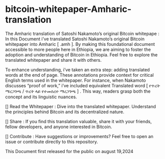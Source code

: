 # bitcoin-whitepaper-Amharic-translation

 The Amharic translation of Satoshi Nakamoto’s original Bitcoin whitepape : In this Document i've translated Satoshi Nakamoto’s original Bitcoin whitepaper into Amharic [ .amh ]. By making this foundational document accessible to more people here in Ethiopia, we are aiming to foster the adoption and understanding of Bitcoin in Ethiopia. Feel free to explore the translated whitepaper and share it with others.

To enhance understanding, i’ve taken an extra step: adding translated words at the end of page. These annotations provide context for critical English terms used in the whitepaper.
For instance, when Nakamoto discusses “proof of work,” i’ve included equivalent Translated word [ የጥረት ማረጋገጫ / ጥረት ላይ የተመሰረተ ማረጋገጫ ] . This way, readers grasp both the concept and its linguistic nuances.

 >>
[] Read the Whitepaper : Dive into the translated whitepaper. Understand the principles behind Bitcoin and its decentralized nature.

[] Share : If you find this translation valuable, share it with your friends, fellow developers, and anyone interested in Bitcoin.

[] Contribute : Have suggestions or improvements? Feel free to open an issue or contribute directly to this repository.


This Document first released for the public on august 19,2024
